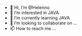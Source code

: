 - 👋 Hi, I’m @Helenno
- 👀 I’m interested in JAVA
- 🌱 I’m currently learning JAVA
- 💞️ I’m looking to collaborate on ...
- 📫 How to reach me ...

<!---
Helenno/Helenno is a ✨ special ✨ repository because its `README.md` (this file) appears on your GitHub profile.
You can click the Preview link to take a look at your changes.
--->

